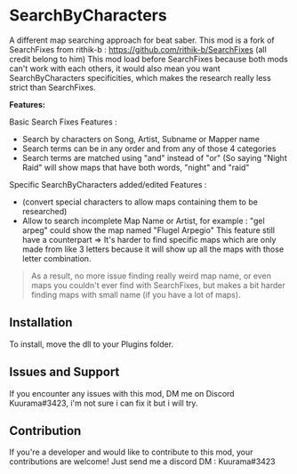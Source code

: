 # SearchByCharacters
A different map searching approach for beat saber.
This mod is a fork of SearchFixes from rithik-b : https://github.com/rithik-b/SearchFixes (all credit belong to him)
This mod load before SearchFixes because both mods can't work with each others, it would also mean you want SearchByCharacters specificities,
which makes the research really less strict than SearchFixes.

**Features:**

Basic Search Fixes Features :
- Search by characters on Song, Artist, Subname or Mapper name
- Search terms can be in any order and from any of those 4 categories
- Search terms are matched using "and" instead of "or" (So saying "Night Raid" will show maps that have both words, "night" and "raid"

Specific SearchByCharacters added/edited Features :
- (convert special characters to allow maps containing them to be researched)
- Allow to search incomplete Map Name or Artist, for example : "gel arpeg" could show the map named "Flugel Arpegio"
This feature still have a counterpart => It's harder to find specific maps which are only made from like 3 letters because it will show up all the maps with those letter combination.
>As a result, no more issue finding really weird map name, or even maps you couldn't ever find with SearchFixes, but makes a bit harder finding maps with small name (if you have a lot of maps).

## Installation
To install, move the dll to your Plugins folder.

## Issues and Support
If you encounter any issues with this mod, DM me on Discord Kuurama#3423, i'm not sure i can fix it but i will try.

## Contribution
If you're a developer and would like to contribute to this mod, your contributions are welcome! Just send me a discord DM : Kuurama#3423
